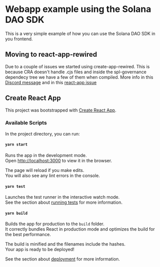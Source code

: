 # Webapp example using the Solana DAO SDK

This is a very simple example of how you can use the Solana DAO SDK in you frontend.

## Moving to react-app-rewired

Due to a couple of issues we started using create-app-rewired.
This is because CRA doesn't handle .cjs files and inside the spl-governance dependecy tree we have a few of them when compiled.
More info in this [Discord message](https://discord.com/channels/910194960941338677/910566058740568094/959837943265116250) and in this [react-app issue](https://github.com/facebook/create-react-app/pull/12021)

## Create React App

This project was bootstrapped with [Create React App](https://github.com/facebook/create-react-app).

### Available Scripts

In the project directory, you can run:

#### `yarn start`

Runs the app in the development mode.\
Open [http://localhost:3000](http://localhost:3000) to view it in the browser.

The page will reload if you make edits.\
You will also see any lint errors in the console.

#### `yarn test`

Launches the test runner in the interactive watch mode.\
See the section about [running tests](https://facebook.github.io/create-react-app/docs/running-tests) for more information.

#### `yarn build`

Builds the app for production to the `build` folder.\
It correctly bundles React in production mode and optimizes the build for the best performance.

The build is minified and the filenames include the hashes.\
Your app is ready to be deployed!

See the section about [deployment](https://facebook.github.io/create-react-app/docs/deployment) for more information.
